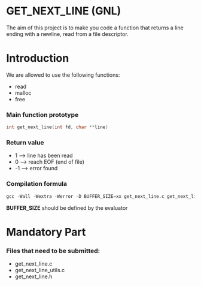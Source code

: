 # GET_NEXT_LINE (GNL)

The aim of this project is to make you code a function that returns a line
ending with a newline, read from a file descriptor.

# Introduction


We are allowed to use the following functions:
* read
* malloc
* free


### Main function prototype

```c
int get_next_line(int fd, char **line)

```
### Return value

* 1  --> line has been read
* 0  --> reach EOF (end of file)
* -1 --> error found


### Compilation formula

```c
gcc -Wall -Wextra -Werror -D BUFFER_SIZE=xx get_next_line.c get_next_line_utils.c
```

**BUFFER_SIZE** should be defined by the evaluator


# Mandatory Part

### Files that need to be submitted:

* get_next_line.c
* get_next_line_utils.c
* get_next_line.h


